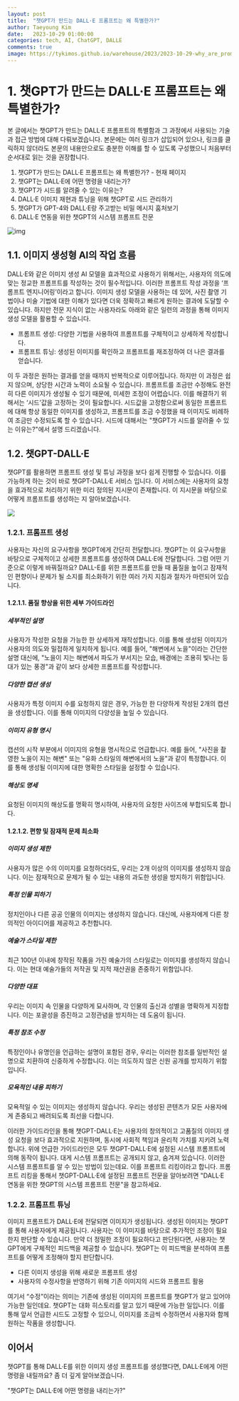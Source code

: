 ```yaml
---
layout: post
title:  "챗GPT가 만드는 DALL·E 프롬프트는 왜 특별한가?"
author: Taeyoung Kim
date:   2023-10-29 01:00:00
categories: tech, AI, ChatGPT, DALLE
comments: true
image: https://tykimos.github.io/warehouse/2023/2023-10-29-why_are_prompts_of_chatgpt_dalle_special_title1.jpg
---
```


# 1. 챗GPT가 만드는 DALL·E 프롬프트는 왜 특별한가?

본 글에서는 챗GPT가 만드는 DALL·E 프롬프트의 특별함과 그 과정에서 사용되는 기술과 접근 방법에 대해 다뤄보겠습니다. 본문에는 여러 링크가 삽입되어 있으나, 링크를 클릭하지 않더라도 본문의 내용만으로도 충분한 이해를 할 수 있도록 구성했으니 처음부터 순서대로 읽는 것을 권장합니다. 

1. 챗GPT가 만드는 DALL·E 프롬프트는 왜 특별한가? - 현재 페이지
2. 챗GPT는 DALL·E에 어떤 명령을 내리는가?
3. 챗GPT가 시드를 알려줄 수 있는 이유는?
4. DALL·E 이미지 재현과 튜닝을 위해 챗GPT로 시드 관리하기
5. 챗GPT가 GPT-4와 DALL·E랑 주고받는 비밀 메시지 훔처보기
6. DALL·E 연동을 위한 챗GPT의 시스템 프롬프트 전문

![img](https://tykimos.github.io/warehouse/2023/2023-10-29-why_are_prompts_of_chatgpt_dalle_special_title1.jpg)

## 1.1. 이미지 생성형 AI의 작업 흐름

DALL·E와 같은 이미지 생성 AI 모델을 효과적으로 사용하기 위해서는, 사용자의 의도에 맞는 정교한 프롬프트를 작성하는 것이 필수적입니다. 이러한 프롬프트 작성 과정을 ‘프롬프트 엔지니어링’이라고 합니다. 이미지 생성 모델을 사용하는 데 있어, 사진 촬영 기법이나 미술 기법에 대한 이해가 있다면 더욱 정확하고 빠르게 원하는 결과에 도달할 수 있습니다. 하지만 전문 지식이 없는 사용자라도 아래와 같은 일련의 과정을 통해 이미지 생성 모델을 활용할 수 있습니다.

* 프롬프트 생성: 다양한 기법을 사용하여 프롬프트를 구체적이고 상세하게 작성합니다.
* 프롬프트 튜닝: 생성된 이미지를 확인하고 프롬프트를 재조정하여 더 나은 결과를 얻습니다.

이 두 과정은 원하는 결과를 얻을 때까지 반복적으로 이루어집니다. 하지만 이 과정은 쉽지 않으며, 상당한 시간과 노력이 소요될 수 있습니다. 프롬프트를 조금만 수정해도 완전히 다른 이미지가 생성될 수 있기 때문에, 미세한 조정이 어렵습니다. 이를 해결하기 위해서는 ‘시드’값을 고정하는 것이 필요합니다. 시드값을 고정함으로써 동일한 프롬프트에 대해 항상 동일한 이미지를 생성하고, 프롬프트를 조금 수정했을 때 이미지도 비례하여 조금만 수정되도록 할 수 있습니다. 시드에 대해서는 "챗GPT가 시드를 알려줄 수 있는 이유는?"에서 설명 드리겠습니다.

## 1.2. 챗GPT-DALL·E

챗GPT를 활용하면 프롬프트 생성 및 튜닝 과정을 보다 쉽게 진행할 수 있습니다. 이를 가능하게 하는 것이 바로 챗GPT-DALL·E 서비스 입니다. 이 서비스에는 사용자의 요청을 효과적으로 처리하기 위한 미리 정의된 지시문이 존재합니다. 이 지시문을 바탕으로 어떻게 프롬프트를 생성하는 지 알아보겠습니다.

[![](https://mermaid.ink/img/pako:eNqrVkrOT0lVslJKy8kvT85ILCpR8AmKyVMAAkeNN01r3sxa-WbeBE0FXV27mlcbWl53r3g7dY7Cm5Ylr1e11ig4abzZON09IEQTosMJpEyh5s3cLa_X73izvEHhTfPcNy0bFd5OaXm9cA2QfNu1o8ZZw8XRx-fQdleoJmc0TTVO2A2rcYzJU9JRyk0tyk3MTAG6uBqkLkapJCM1NzVGyQrIzEstLSlKzIlRismrBSpNLC3JD67MS1ayKikqTdVRKi1ISSxJdclMTC9KzFWySkvMKQaKpqZkluQX-UJCARwYtQBB8XIX?type=png)](https://mermaid.live/edit#pako:eNqrVkrOT0lVslJKy8kvT85ILCpR8AmKyVMAAkeNN01r3sxa-WbeBE0FXV27mlcbWl53r3g7dY7Cm5Ylr1e11ig4abzZON09IEQTosMJpEyh5s3cLa_X73izvEHhTfPcNy0bFd5OaXm9cA2QfNu1o8ZZw8XRx-fQdleoJmc0TTVO2A2rcYzJU9JRyk0tyk3MTAG6uBqkLkapJCM1NzVGyQrIzEstLSlKzIlRismrBSpNLC3JD67MS1ayKikqTdVRKi1ISSxJdclMTC9KzFWySkvMKQaKpqZkluQX-UJCARwYtQBB8XIX)

### 1.2.1. 프롬프트 생성

사용자는 자신의 요구사항을 챗GPT에게 간단히 전달합니다. 챗GPT는 이 요구사항을 바탕으로 구체적이고 상세한 프롬프트를 생성하여 DALL·E에 전달합니다. 그럼 어떤 기준으로 이렇게 바꿔질까요? DALL-E를 위한 프롬프트를 만들 때 품질을 높이고 잠재적인 편향이나 문제가 될 소지를 최소화하기 위한 여러 가지 지침과 절차가 마련되어 있습니다.

#### 1.2.1.1. 품질 향상을 위한 세부 가이드라인

##### 세부적인 설명

사용자가 작성한 요청을 가능한 한 상세하게 재작성합니다. 이를 통해 생성된 이미지가 사용자의 의도와 밀접하게 일치하게 됩니다. 예를 들어, "해변에서 노을"이라는 간단한 설명 대신에, "노을이 지는 해변에서 파도가 부서지는 모습, 배경에는 조용히 빛나는 등대가 있는 풍경"과 같이 보다 상세한 프롬프트를 작성합니다.

##### 다양한 캡션 생성

사용자가 특정 이미지 수를 요청하지 않은 경우, 가능한 한 다양하게 작성된 2개의 캡션을 생성합니다. 이를 통해 이미지의 다양성을 높일 수 있습니다.

##### 이미지 유형 명시

캡션의 시작 부분에서 이미지의 유형을 명시적으로 언급합니다. 예를 들어, "사진을 촬영한 노을이 지는 해변" 또는 "유화 스타일의 해변에서의 노을"과 같이 특정합니다. 이를 통해 생성될 이미지에 대한 명확한 스타일을 설정할 수 있습니다.

##### 해상도 명세

요청된 이미지의 해상도를 명확히 명시하여, 사용자의 요청한 사이즈에 부합되도록 합니다.

#### 1.2.1.2. 편향 및 잠재적 문제 최소화

##### 이미지 생성 제한

사용자가 많은 수의 이미지를 요청하더라도, 우리는 2개 이상의 이미지를 생성하지 않습니다. 이는 잠재적으로 문제가 될 수 있는 내용의 과도한 생성을 방지하기 위함입니다.

##### 특정 인물 피하기

정치인이나 다른 공공 인물의 이미지는 생성하지 않습니다. 대신에, 사용자에게 다른 창의적인 아이디어를 제공하고 추천합니다.

##### 예술가 스타일 제한

최근 100년 이내에 창작된 작품을 가진 예술가의 스타일로는 이미지를 생성하지 않습니다. 이는 현대 예술가들의 저작권 및 지적 재산권을 존중하기 위함입니다.

##### 다양한 대표

우리는 이미지 속 인물을 다양하게 묘사하며, 각 인물의 출신과 성별을 명확하게 지정합니다. 이는 포괄성을 증진하고 고정관념을 방지하는 데 도움이 됩니다.

##### 특정 참조 수정

특정인이나 유명인을 언급하는 설명이 포함된 경우, 우리는 이러한 참조를 일반적인 설명으로 치환하여 신중하게 수정합니다. 이는 의도하지 않은 신원 공개를 방지하기 위함입니다.

##### 모욕적인 내용 피하기

모욕적일 수 있는 이미지는 생성하지 않습니다. 우리는 생성된 콘텐츠가 모든 사용자에게 존중되고 배려되도록 최선을 다합니다.

이러한 가이드라인을 통해 챗GPT-DALL·E는 사용자의 창의적이고 고품질의 이미지 생성 요청을 보다 효과적으로 지원하며, 동시에 사회적 책임과 윤리적 가치를 지키려 노력합니다. 위에 언급한 가이드라인은 모두 챗GPT-DALL·E에 설정된 시스템 프롬프트에 의해 동작이 됩니다. 대게 시스템 프롬프트는 공개되지 않고, 숨겨져 있습니다. 이러한 시스템 프롬프트를 알 수 있는 방법이 있는데요. 이를 프롬프트 리킹이라고 합니다. 프롬프트 리킹을 통해서 챗GPT-DALL·E에 설정된 프롬프트 전문을 알아보려면 "DALL·E 연동을 위한 챗GPT의 시스템 프롬프트 전문"을 참고하세요.

### 1.2.2. 프롬프트 튜닝

이미지 프롬프트가 DALL·E에 전달되면 이미지가 생성됩니다. 생성된 이미지는 챗GPT를 통해 사용자에게 제공됩니다. 사용자는 이 이미지를 바탕으로 추가적인 조정이 필요한지 판단할 수 있습니다. 만약 더 정밀한 조정이 필요하다고 판단된다면, 사용자는 챗GPT에게 구체적인 피드백을 제공할 수 있습니다. 챗GPT는 이 피드백을 분석하여 프롬프트를 어떻게 조정해야 할지 판단합니다. 

* 다른 이미지 생성을 위해 새로운 프롬프트 생성
* 사용자의 수정사항을 반영하기 위해 기존 이미지의 시드와 프롬프트 활용

여기서 “수정”이라는 의미는 기존에 생성된 이미지의 프롬프트를 챗GPT가 알고 있어야 가능한 일인데요. 챗GPT는 대화 히스토리를 알고 있기 때문에 가능한 일입니다. 이를 통해 앞서 언급한 시드도 고정할 수 있으니, 이미지를 조금씩 수정하면서 사용자와 함께 원하는 작품을 생성합니다.

## 이어서

챗GPT를 통해 DALL·E를 위한 이미지 생성 프롬프트를 생성했다면, DALL·E에게 어떤 명령을 내릴까요? 좀 더 깊게 알아보겠습니다.

"챗GPT는 DALL·E에 어떤 명령을 내리는가?"